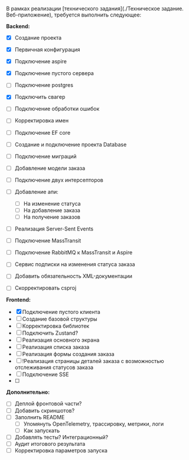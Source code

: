 В рамках реализации [технического задания](./Техническое задание. Веб-приложение), требуется выполнить следующее:

**Backend:**
- [x] Создание проекта
- [x] Первичная конфигурация
- [x] Подключение aspire
- [x] Подключение пустого сервера
- [ ] Подключение postgres
- [x] Подключить свагер
- [ ] Подключение обработки ошибок
- [ ] Корректировка имен
- [ ] Подключение EF core
- [ ] Создание и подключение проекта Database
- [ ] Подключение миграций
- [ ] Добавление модели заказа
- [ ] Подключение двух интерсепторов
- [ ] Добавление апи:
	- [ ] На изменение статуса
	- [ ] На добавление заказа
	- [ ] На получение заказов
- [ ] Реализация Server-Sent Events
- [ ] Подключение MassTransit
- [ ] Подключение RabbitMQ к MassTransit и Aspire
- [ ] Сервис подписки на изменения статуса заказа
- [ ] Добавить обязательность XML-документации
- [ ] Скорректировать csproj


**Frontend:**
- [x] Подключение пустого клиента
- [ ] Создание базовой структуры
- [ ] Корректировка библиотек
- [ ] Подключить Zustand?
- [ ] Реализация основного экрана
- [ ] Реализация списка заказа
- [ ] Реализация формы создания заказа
- [ ] !Реализация страницы деталей заказа с возможностью отслеживания статусов заказа
- [ ] Подключение SSE
- [ ] 

**Дополнительно:**
- [ ] Деплой фронтовой части?
- [ ] Добавить скриншотов?
- [ ] Заполнить README
	- [ ] Упомянуть OpenTelemetry, трассировку, метрики, логи
	- [ ] Как запускать
- [ ] Добавлять тесты? Интеграционный?
- [ ] Аудит итогового результата
- [ ] Корректировка параметров запуска